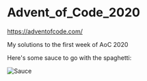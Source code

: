 # Advent_of_Code_2020
https://adventofcode.com/

My solutions to the first week of AoC 2020

Here's some sauce to go with the spaghetti:





![Sauce](https://images.heb.com/is/image/HEBGrocery/prd-small/heinz-chili-sauce-000028126.jpg)


